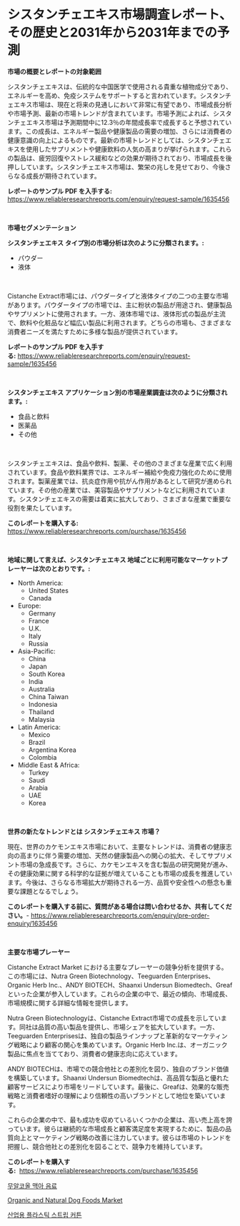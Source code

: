 <p><h1>シスタンチェエキス市場調査レポート、その歴史と2031年から2031年までの予測</h1></p><p><strong>市場の概要とレポートの対象範囲</strong></p>
<p><p>シスタンチェエキスは、伝統的な中国医学で使用される貴重な植物成分であり、エネルギーを高め、免疫システムをサポートすると言われています。シスタンチェエキス市場は、現在と将来の見通しにおいて非常に有望であり、市場成長分析や市場予測、最新の市場トレンドが含まれています。市場予測によれば、シスタンチェエキス市場は予測期間中に12.3％の年間成長率で成長すると予想されています。この成長は、エネルギー製品や健康製品の需要の増加、さらには消費者の健康意識の向上によるものです。最新の市場トレンドとしては、シスタンチェエキスを使用したサプリメントや健康飲料の人気の高まりが挙げられます。これらの製品は、疲労回復やストレス緩和などの効果が期待されており、市場成長を後押ししています。シスタンチェエキス市場は、繁栄の兆しを見せており、今後さらなる成長が期待されています。</p></p>
<p><strong>レポートのサンプル PDF を入手する:</strong> <a href="https://www.reliableresearchreports.com/enquiry/request-sample/1635456">https://www.reliableresearchreports.com/enquiry/request-sample/1635456</a></p>
<p>&nbsp;</p>
<p><strong>市場セグメンテーション</strong></p>
<p><strong>シスタンチェエキス タイプ別の市場分析は次のように分類されます。:</strong></p>
<p><ul><li>パウダー</li><li>液体</li></ul></p>
<p>&nbsp;</p>
<p><p>Cistanche Extract市場には、パウダータイプと液体タイプの二つの主要な市場があります。パウダータイプの市場では、主に粉状の製品が用途され、健康製品やサプリメントに使用されます。一方、液体市場では、液体形式の製品が主流で、飲料や化粧品など幅広い製品に利用されます。どちらの市場も、さまざまな消費者ニーズを満たすために多様な製品が提供されています。</p></p>
<p><strong>レポートのサンプル PDF を入手する:</strong>&nbsp;<a href="https://www.reliableresearchreports.com/enquiry/request-sample/1635456">https://www.reliableresearchreports.com/enquiry/request-sample/1635456</a></p>
<p>&nbsp;</p>
<p><strong> シスタンチェエキス アプリケーション別の市場産業調査は次のように分類されます。:</strong></p>
<p><ul><li>食品と飲料</li><li>医薬品</li><li>その他</li></ul></p>
<p>&nbsp;</p>
<p><p>シスタンチェエキスは、食品や飲料、製薬、その他のさまざまな産業で広く利用されています。食品や飲料業界では、エネルギー補給や免疫力強化のために使用されます。製薬産業では、抗炎症作用や抗がん作用があるとして研究が進められています。その他の産業では、美容製品やサプリメントなどに利用されています。シスタンチェエキスの需要は着実に拡大しており、さまざまな産業で重要な役割を果たしています。</p></p>
<p><strong>このレポートを購入する:</strong>&nbsp; <a href="https://www.reliableresearchreports.com/purchase/1635456">https://www.reliableresearchreports.com/purchase/1635456</a></p>
<p>&nbsp;</p>
<p><strong>地域に関して言えば、シスタンチェエキス 地域ごとに利用可能なマーケットプレーヤーは次のとおりです。:</strong></p>
<p><ul>
    <li>
        North America:
        <ul>
            <li>United States</li>
            <li>Canada</li>
        </ul>
    </li>
    <li>
        Europe:
        <ul>
            <li>Germany</li>
            <li>France</li>
            <li>U.K.</li>
            <li>Italy</li>
            <li>Russia</li>
        </ul>
    </li>
    <li>
        Asia-Pacific:
        <ul>
            <li>China</li>
            <li>Japan</li>
            <li>South Korea</li>
            <li>India</li>
            <li>Australia</li>
            <li>China Taiwan</li>
            <li>Indonesia</li>
            <li>Thailand</li>
            <li>Malaysia</li>
        </ul>
    </li>
    <li>
        Latin America:
        <ul>
            <li>Mexico</li>
            <li>Brazil</li>
            <li>Argentina Korea</li>
            <li>Colombia</li>
        </ul>
    </li>
    <li>
        Middle East & Africa:
        <ul>
            <li>Turkey</li>
            <li>Saudi</li>
            <li>Arabia</li>
            <li>UAE</li>
            <li>Korea</li>
        </ul>
    </li>
    </ul></p>
<p>&nbsp;</p>
<p><strong>世界の新たなトレンドとは シスタンチェエキス 市場？</strong></p>
<p><p>現在、世界のカケモンエキス市場において、主要なトレンドは、消費者の健康志向の高まりに伴う需要の増加、天然の健康製品への関心の拡大、そしてサプリメント市場の急成長です。さらに、カケモンエキスを含む製品の研究開発が進み、その健康効果に関する科学的な証拠が増えていることも市場の成長を推進しています。今後は、さらなる市場拡大が期待される一方、品質や安全性への懸念も重要な課題となるでしょう。</p></p>
<p><strong>このレポートを購入する前に、質問がある場合は問い合わせるか、共有してください。</strong>- <a href="https://www.reliableresearchreports.com/enquiry/pre-order-enquiry/1635456">https://www.reliableresearchreports.com/enquiry/pre-order-enquiry/1635456</a></p>
<p>&nbsp;</p>
<p><strong>主要な市場プレーヤー</strong></p>
<p><p>Cistanche Extract Market における主要なプレーヤーの競争分析を提供する。この市場には、Nutra Green Biotechnology、Teeguarden Enterprises、Organic Herb Inc.、ANDY BIOTECH、Shaanxi Undersun Biomedtech、Greafといった企業が参入しています。これらの企業の中で、最近の傾向、市場成長、市場規模に関する詳細な情報を提供します。</p><p>Nutra Green Biotechnologyは、Cistanche Extract市場での成長を示しています。同社は品質の高い製品を提供し、市場シェアを拡大しています。一方、Teeguarden Enterprisesは、独自の製品ラインナップと革新的なマーケティング戦略により顧客の関心を集めています。Organic Herb Inc.は、オーガニック製品に焦点を当てており、消費者の健康志向に応えています。</p><p>ANDY BIOTECHは、市場での競合他社との差別化を図り、独自のブランド価値を構築しています。Shaanxi Undersun Biomedtechは、高品質な製品と優れた顧客サービスにより市場をリードしています。最後に、Greafは、効果的な販売戦略と消費者嗜好の理解により信頼性の高いブランドとして地位を築いています。</p><p>これらの企業の中で、最も成功を収めているいくつかの企業は、高い売上高を誇っています。彼らは継続的な市場成長と顧客満足度を実現するために、製品の品質向上とマーケティング戦略の改善に注力しています。彼らは市場のトレンドを把握し、競合他社との差別化を図ることで、競争力を維持しています。</p></p>
<p><strong>このレポートを購入する:</strong>&nbsp;&nbsp;<a href="https://www.reliableresearchreports.com/purchase/1635456">https://www.reliableresearchreports.com/purchase/1635456</a></p>
<p><p><a href="https://github.com/vsnao330707/Market-Research-Report-List-1/blob/main/58799455987.md">무알코올 맥아 음료</a></p><p><a href="https://github.com/Sinjinluong3e0awx2m195k76/Market-Research-Report-List-1/blob/main/organic-and-natural-dog-foods-market.md">Organic and Natural Dog Foods Market</a></p><p><a href="https://github.com/laholand/Market-Research-Report-List-3/blob/main/58277105986.md">산업용 플라스틱 스트립 커튼</a></p></p>